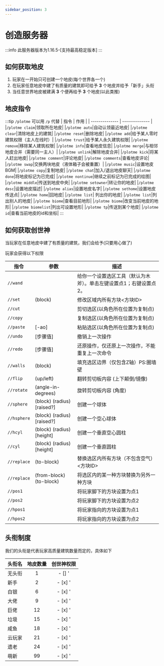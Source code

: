```yaml
---
sidebar_position: 3
---
```


# 创造服务器

:::info
此服务器版本为1.16.5-\[支持最高稳定版本]
:::

## 如何获取地皮

1. 玩家在一开始只可创建一个地皮(每个世界各一个)
2. 在玩家任意地皮中建了有质量的建筑即可给予 **3** 个地皮并给予「新手」头衔
3. 当任意世界地皮被建满 **3** 个便再给予 **3** 个地皮(以此类推)

## 地皮指令

:::tip `/plotme` 可以用 `/p` 代替
| 指令 | 作用 |
| -------------- | -------------- |
|`/plotme claim`|领取所在地皮|
|`/plotme auto`|自动认领最近地皮|
|`/plotme clear`|清除地皮上的建筑|
|`/plotme reset`|删除地皮|
|`/plotme add`|给予某人零时建筑权限（主人在线时）|
|`/plotme trust`|给予某人永久建筑权限|
|`/plotme remove`|移除某人建筑权限|
|`/plotme info`|查看地皮信息|
|`/plotme merge`|与相邻地皮合并（需要同一主人）|
|`/plotme unlink`|解除地皮合并|
|`/plotme kick`|将某人赶出地皮|
|`/plotme comment`|评论地皮|
|`/plotme comments`|查看地皮评论|
|`/plotme swap`|交换两块地皮（液体箱子会被重置）|
|`/plotme music`|设置地皮BGM|
|`/plotme copy`|复制地皮|
|`/plotme chat`|加入/退出地皮聊天|
|`/plotme done`|将地皮标记为已完成|
|`/plotme nontinue`|继续之前标记为已完成的绘图|
|`/plotme middle`|传送到地皮中央|
|`/plotme setowner`|转让你的地皮|
|`/plotme desc`|设置地皮描述|
|`/plotme alias`|设置地皮名字|
|`/plotme sethome`|设置地皮传送点|
|`/plotme home`|回地皮|
|`/plotme list`| 列出你的地皮|
|`/plotme list`|列出别人的地皮|
|`/plotme biome`|查看目前地形|
|`/plotme biome`|改变当前地皮的地形|
|`/plotme biomelist`|列出可设置地形|
|`/plotme tp`|传送到某个地皮|
|`/plotme id`|查看当前地皮的id和坐标|
:::

## 如何获取创世神

当玩家在任意地皮中建了有质量的建筑，我们会给予(只要用心做了)

玩家会获得以下权限

| 指令        | 参数                          | 描述                                 |
| --------- | --------------------------- | ---------------------------------- |
| `//wand`    |                             | 给你一个设置选区工具（默认为木斧）。单击左键设置点1；右键设置点2。 |
| `//set`     | (block)                     | 修改区域内所有方块<方块ID>                    |
| `//cut`     |                             | 剪切选区(以角色所在位置为复制点)                  |
| `//copy`    |                             | 复制选区(以角色所在位置为复制点)                  |
| `//paste`   | \[-ao]                      | 粘贴选区(以角色所在位置为复制点)                  |
| `//undo`    | \[步骤值]                      | 撤销上一次操作                            |
| `//redo`    | \[步骤值]                      | 还原操作，仅还原上一次操作，不能重复上一次命令            |
| `//walls`   | (block)                     | 填充选区边界（仅包含Z轴）PS:圈墙壁                |
| `//flip`    | (up/left)                   | 翻转剪切板内容 (上下颠倒/镜像)                  |
| `//rotate`  | (angle-in-degrees)          | 旋转剪切板内容 (角度)                       |
| `//sphere`  | (block) (radius) \[raised?] | 创建一个球体                             |
| `//hsphere` | (block) (radius) \[raised?] | 创建一个空心球体                           |
| `//hcyl`    | (block) (radius) \[height]  | 创建一个垂直空心圆柱                         |
| `//cyl`     | (block) (radius) \[height]  | 创建一个垂直圆柱                           |
| `//replace` | (to-block)                  | 替换选区内所有方块（不包含空气）<方块ID>             |
| `//replace` | (from-block) (to-block)     | 将选区内的某一种方块替换为另外一种方块                |
| `//pos1`    |                             | 将玩家脚下的方块设置为点1                      |
| `//pos2`    |                             | 将玩家脚下的方块设置为点2                      |
| `//hpos1`   |                             | 将玩家指向的方块设置为点1                      |
| `//hpos2`   |                             | 将玩家指向的方块设置为点2                      |

## 头衔制度

我们的头衔是代表玩家高质量建筑数量而定的，具体如下

| 头衔名 | 地皮数量        | 创世神权限 |
| --- | :-------------: | :-------------: |
| 无头衔 | 1          | - [] ' |
| 新手  | 2          | - [x] ' |
| 白银  | 6           | - [x] ' |
| 大佬  | 9           | - [x] ' |
| 巨佬  | 12           | - [x] ' |
| 垃圾  | 15             | - [x] ' |
| 咸鱼  | 18            | - [x] ' |
| 云玩家 | 21           | - [x] ' |
| 遗老  | 24            | - [x] ' |
| 萌新  | 99 | - [x] ' |
